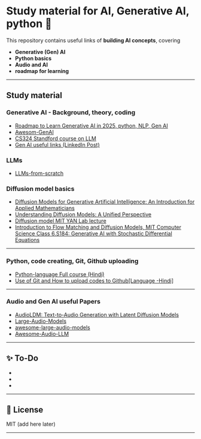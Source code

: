 # Study material for AI, Generative AI, python 🚀

This repository contains useful links of **building AI concepts**, covering

- **Generative (Gen) AI**  
- **Python basics**
- **Audio and AI**
- **roadmap for learning**  

---
## Study material

### Generative AI - Background, theory, coding
- [Roadmap to Learn Generative AI in 2025, python, NLP, Gen AI](https://github.com/krishnaik06/Roadmap-To-Learn-Generative-AI-In-2025)
- [Awesom-GenAI](https://github.com/degouville/awesome-genai)
- [CS324 Standford course on LLM](https://stanford-cs324.github.io/winter2022/lectures/introduction/)
- [Gen AI useful links (LinkedIn Post)](https://www.linkedin.com/posts/youssef-hosni-b2960b135_if-you-want-to-start-studying-generative-activity-7125908710702350336-vhsm?utm_source=share&utm_medium=member_desktop&rcm=ACoAAA11imEBc1ATzo4gHVzRNPYoaOL7P_NBULI)

### LLMs
- [LLMs-from-scratch](https://github.com/rasbt/LLMs-from-scratch?tab=readme-ov-file)

  
### Diffusion model basics
- [Diffusion Models for Generative Artificial Intelligence: An Introduction for Applied Mathematicians](https://doi.org/10.1137/23M1626232)
- [Understanding Diffusion Models: A Unified Perspective](https://arxiv.org/abs/2208.11970)
- [Diffusion model MIT YAN Lab lecture](https://youtu.be/7s2YAGoLcCA?list=PL80kAHvQbh-pT4lCkDT53zT8DKmhE0idB)
- [Introduction to Flow Matching and Diffusion Models, MIT Computer Science Class 6.S184: Generative AI with Stochastic Differential Equations](https://diffusion.csail.mit.edu/)
---

### Python, code creating, Git, Github uploading
- [Python-language Full course (Hindi)](https://www.youtube.com/watch?v=t2_Q2BRzeEE&list=PLGjplNEQ1it8-0CmoljS5yeV-GlKSUEt0)
- [Use of Git and How to upload codes to Github[Language -Hindi]](https://youtu.be/Ez8F0nW6S-w?si=6EVO4xcu0X5mJ-4a)


---

### Audio and Gen AI useful Papers
- [AudioLDM: Text-to-Audio Generation with Latent Diffusion Models](https://audioldm.github.io/)
- [Large-Audio-Models](https://github.com/liusongxiang/Large-Audio-Models)
- [awesome-large-audio-models](https://github.com/EmulationAI/awesome-large-audio-models)
- [Awesome-Audio-LLM](https://github.com/AudioLLMs/Awesome-Audio-LLM)
---

## ✨ To-Do
-
-
-

---

## 📌 License
 MIT (add here later)

---
